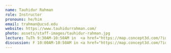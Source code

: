 ```yaml
---
name: Tauhidur Rahman
role: Instructor
pronouns: he/him
email: trahman@ucsd.edu
website: https://www.tauhidurrahman.com/
photo: assets/staff-images/tauhidur-rahman.jpg
lecture: TuTh 9:30AM-10:50AM in  <a href="https://map.concept3d.com/?id=1005#!ct/18312?s/CENTR_Main">CENTR</a> 113.
discussion: F 10:00AM-10:50AM in <a href="https://map.concept3d.com/?id=1005#!ct/18312?s/HSS_Main">HSS</a> 1330.
---
```

